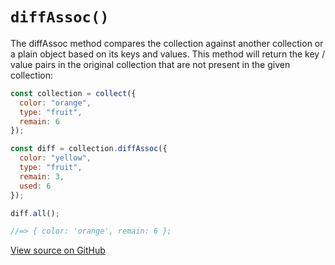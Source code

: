 # `diffAssoc()`

The diffAssoc method compares the collection against another collection or a plain object based on its keys and values.
This method will return the key / value pairs in the original collection that are not present in the given collection:

```js
const collection = collect({
  color: "orange",
  type: "fruit",
  remain: 6
});

const diff = collection.diffAssoc({
  color: "yellow",
  type: "fruit",
  remain: 3,
  used: 6
});

diff.all();

//=> { color: 'orange', remain: 6 };
```




[View source on GitHub](https://github.com/ecrmnn/collect.js/blob/master/src/methods/diffAssoc.js)